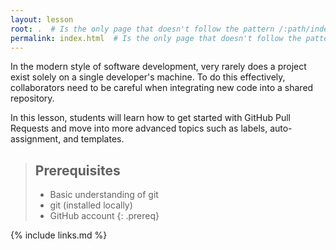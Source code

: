 ```yaml
---
layout: lesson
root: .  # Is the only page that doesn't follow the pattern /:path/index.html
permalink: index.html  # Is the only page that doesn't follow the pattern /:path/index.html
---
```


In the modern style of software development, very rarely does a project exist
solely on a single developer's machine. To do this effectively, collaborators
need to be careful when integrating new code into a shared repository.

In this lesson, students will learn how to get started with GitHub Pull Requests
and move into more advanced topics such as labels, auto-assignment, and
templates.

> ## Prerequisites
>
> * Basic understanding of git
> * git (installed locally)
> * GitHub account
{: .prereq}

{% include links.md %}

